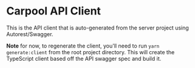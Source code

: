 # Carpool API Client

This is the API client that is auto-generated from the server project using Autorest/Swagger.

**Note** for now, to regenerate the client, you'll need to run `yarn generate:client` from the root project directory. This will create the TypeScript client based off the API swagger spec and build it.
